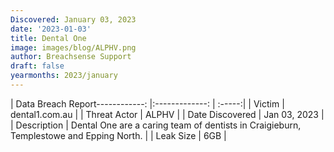 ```yaml
---
Discovered: January 03, 2023
date: '2023-01-03'
title: Dental One
image: images/blog/ALPHV.png
author: Breachsense Support
draft: false
yearmonths: 2023/january
---
```


| Data Breach Report------------:     |:-------------:    | :-----:|
| Victim      | dental1.com.au      | 
| Threat Actor      | ALPHV      | 
| Date Discovered      | Jan 03, 2023      | 
| Description      | Dental One are a caring team of dentists in Craigieburn, Templestowe and Epping North.      | 
| Leak Size      | 6GB      | 

